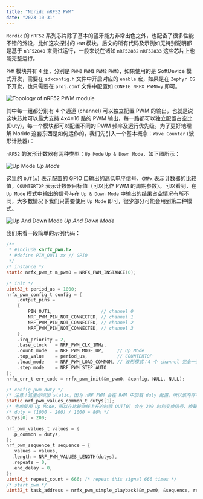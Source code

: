 ```yaml
---
title: "Noridc nRF52 PWM"
date: "2023-10-31"
---
```


`Nordic` 的 `nRF52` 系列芯片除了基本的蓝牙能力非常出色之外，也配备了很多性能不错的外设，比如这次探讨的 `PWM` 模块。后文的所有代码及示例如无特别说明都是基于 `nRF52840` 来测试运行，一般来说在诸如 `nRF52832` `nRF52833` 这些芯片上也能完整运行。

`PWM` 模块共有 4 组，分别是 `PWM0` `PWM1` `PWM2` `PWM3`，如果使用的是 SoftDevice 模式开发，需要在 `sdkconfig.h` 文件中开启对应的 `enable` 宏，如果是在 `Zephyr OS` 下开发，也只需要在 `proj.conf` 文件中配置如 `CONFIG_NRFX_PWM0=y` 即可。

![Topology of nRF52 PWM module](/images/nrf52-pwm.png)

其中每一组都分别有 4 个通道 (channel) 可以独立配置 PWM 的输出，也就是说这块芯片可以最大支持 4x4=16 路的 PWM 输出，每一路都可以独立配置占空比 (Duty)，每一个模块都可以配置不同的 PWM 频率及运行优先级。为了更好地理解 Noridc 这套东西是如何运作的，我们先引入一个基本概念：`Wave Counter` (波形计数器)：

`nRF52` 的波形计数器有两种类型：`Up Mode` `Up & Down Mode`，如下图所示：

![Up Mode](/images/nrf52-wavecounter-up.png)
*Up Mode*

这里的 `OUT[x]` 表示配置的 GPIO 口输出的高低电平信号，`CMPx` 表示计数器的比较值，`COUNTERTOP` 表示计数器目标值（可以比作 PWM 的周期参数）。可以看到，在 `Up Mode` 模式中输出的信号与在 `Up & Down Mode` 中输出的结果占空情况有所不同，大多数情况下我们只需要使用 `Up Mode` 即可，很少部分可能会用到第二种模式。

![Up And Down Mode](/images/nrf52-wavecounter-up-down.png)
*Up And Down Mode*

我们来看一段简单的示例代码：

```c
/**
 * #include <nrfx_pwm.h>
 * #define PIN_OUT1 xx // GPIO
 */
/* instance */
static nrfx_pwm_t m_pwm0 = NRFX_PWM_INSTANCE(0);

/* init */
uint32_t period_us = 1000;
nrfx_pwm_config_t config = {
    .output_pins =
    {
        PIN_OUT1,                  // channel 0
        NRF_PWM_PIN_NOT_CONNECTED, // channel 1
        NRF_PWM_PIN_NOT_CONNECTED, // channel 2
        NRF_PWM_PIN_NOT_CONNECTED, // channel 3
    },
    .irq_priority = 2,
    .base_clock   = NRF_PWM_CLK_1MHz,
    .count_mode   = NRF_PWM_MODE_UP,     // Up Mode
    .top_value    = period_us,           // COUNTERTOP
    .load_mode    = NRF_PWM_LOAD_COMMON, // 波形模式：4 个 channel 完全一致
    .step_mode    = NRF_PWM_STEP_AUTO
};
nrfx_err_t err_code = nrfx_pwm_init(&m_pwm0, &config, NULL, NULL);

/* config pwm duty */
/* 注意！这里必须加 static，因为 nRF PWM 会在 RAM 中加载 duty 配置，所以该内存不能在函数执行后释放 */
static nrf_pwm_values_common_t dutys[1];
/* 考虑使用 Up Mode，所以在比较曲线上升的时候 OUT[0] 会在 200 时刻变换信号，换算为占空比（低电平为空）便是 80% */
/* duty = (1000 - 200) / 1000 = 80% */
dutys[0] = 200;

nrf_pwm_values_t values = {
  .p_common = dutys,
};
nrf_pwm_sequence_t sequence = {
  .values = values,
  .length = NRF_PWM_VALUES_LENGTH(dutys),
  .repeats = 0,
  .end_delay = 0,
};
uint16_t repeat_count = 666; /* repeat this signal 666 times */
/* start pwm */
uint32_t task_address = nrfx_pwm_simple_playback(&m_pwm0, &sequence, repeat_count, NRFX_PWM_FLAG_STOP);
```
